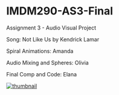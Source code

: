 # IMDM290-AS3-Final

Assignment 3 - Audio Visual Project 

Song: Not Like Us by Kendrick Lamar 

Spiral Animations: Amanda  

Audio Mixing and Spheres: Olivia 

Final Comp and Code: Elana 

[![thumbnail](https://img.youtube.com/vi/IV84rju9FOo/0.jpg)](https://www.youtube.com/watch?v=IV84rju9FOo)
